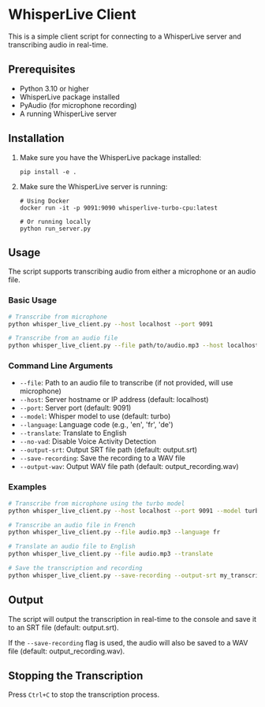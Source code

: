 # WhisperLive Client

This is a simple client script for connecting to a WhisperLive server and transcribing audio in real-time.

## Prerequisites

- Python 3.10 or higher
- WhisperLive package installed
- PyAudio (for microphone recording)
- A running WhisperLive server

## Installation

1. Make sure you have the WhisperLive package installed:
   ```
   pip install -e .
   ```

2. Make sure the WhisperLive server is running:
   ```
   # Using Docker
   docker run -it -p 9091:9090 whisperlive-turbo-cpu:latest
   
   # Or running locally
   python run_server.py
   ```

## Usage

The script supports transcribing audio from either a microphone or an audio file.

### Basic Usage

```bash
# Transcribe from microphone
python whisper_live_client.py --host localhost --port 9091

# Transcribe from an audio file
python whisper_live_client.py --file path/to/audio.mp3 --host localhost --port 9091
```

### Command Line Arguments

- `--file`: Path to an audio file to transcribe (if not provided, will use microphone)
- `--host`: Server hostname or IP address (default: localhost)
- `--port`: Server port (default: 9091)
- `--model`: Whisper model to use (default: turbo)
- `--language`: Language code (e.g., 'en', 'fr', 'de')
- `--translate`: Translate to English
- `--no-vad`: Disable Voice Activity Detection
- `--output-srt`: Output SRT file path (default: output.srt)
- `--save-recording`: Save the recording to a WAV file
- `--output-wav`: Output WAV file path (default: output_recording.wav)

### Examples

```bash
# Transcribe from microphone using the turbo model
python whisper_live_client.py --host localhost --port 9091 --model turbo

# Transcribe an audio file in French
python whisper_live_client.py --file audio.mp3 --language fr

# Translate an audio file to English
python whisper_live_client.py --file audio.mp3 --translate

# Save the transcription and recording
python whisper_live_client.py --save-recording --output-srt my_transcript.srt --output-wav my_recording.wav
```

## Output

The script will output the transcription in real-time to the console and save it to an SRT file (default: output.srt).

If the `--save-recording` flag is used, the audio will also be saved to a WAV file (default: output_recording.wav).

## Stopping the Transcription

Press `Ctrl+C` to stop the transcription process. 